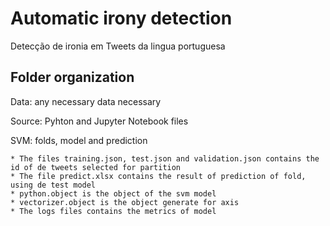 # Automatic irony detection
Detecção de ironia em Tweets da lingua portuguesa

## Folder organization
  Data: any necessary data necessary
  
  Source: Pyhton and Jupyter Notebook files

  SVM: folds, model and prediction
  
    * The files training.json, test.json and validation.json contains the id of de tweets selected for partition
    * The file predict.xlsx contains the result of prediction of fold, using de test model
    * python.object is the object of the svm model
    * vectorizer.object is the object generate for axis
    * The logs files contains the metrics of model
